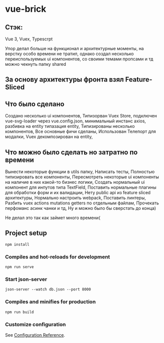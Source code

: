 # vue-brick

##  Стэк:
Vue 3, Vuex, Typescrpt


Упор делал больше на функционал и архитектурные моменты, на верстку особо времени не тратил, однако создал несколько переиспользуемых ui компонентов,
со своими темами пропсами и тд можно чекнуть папку shared

## За основу архитектуры фронта взял Feature-Sliced

## Что было сделано

Создано несколько ui компонентов,
Типизорван Vuex Store,
подключен vue-svg-loader через vue.config.json,
минимальный инстанс axios,
разбивка на entity типазация entity,
Типизированы несколько компонентов,
Все основные фичи сделаны,
Использован Телепорт для модалки,
Vuex декомпозирован на entity,

## Что можно было сделать но затратно по времени
Вынести некоторые функции в utils папку,
Написать тесты,
Полностью типизировать все компоненты,
Пересмотреть некоторые ui компоненты на наличие в них какой-то бизнес логики,
Создать нормальный ui компонент для инпутов типа TextField,
Поставить нормальные плагины для обработки форм и их валидации,
Нету public api из feature sliced архитектуры,
Нормально настроить webpack,
Поставить линтеры,
Разбить vuex actions mutations getters по отдельным файлам,
Прочекать перфоманс асинк чанки и тд,
Ну и можно было бы сверстать до конца)

Не делал это так как займет много времени(

## Project setup
```
npm install
```

### Compiles and hot-reloads for development
```
npm run serve
```

### Start json-server
```
json-server --watch db.json --port 8000
```

### Compiles and minifies for production
```
npm run build
```

### Customize configuration
See [Configuration Reference](https://cli.vuejs.org/config/).
